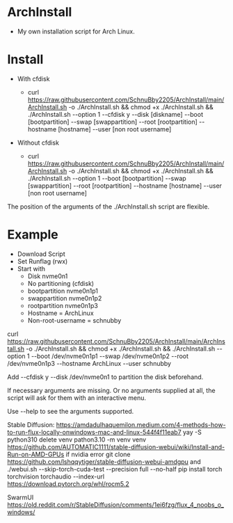 # ArchInstall
-  My own installation script for Arch Linux.

# Install
- With cfdisk
  - curl https://raw.githubusercontent.com/SchnuBby2205/ArchInstall/main/ArchInstall.sh -o ./ArchInstall.sh && chmod +x ./ArchInstall.sh && ./ArchInstall.sh --option 1 --cfdisk y --disk [diskname] --boot [bootpartition] --swap [swappartition] --root [rootpartition] --hostname [hostname] --user [non root username]
    
- Without cfdisk
  - curl https://raw.githubusercontent.com/SchnuBby2205/ArchInstall/main/ArchInstall.sh -o ./ArchInstall.sh && chmod +x ./ArchInstall.sh && ./ArchInstall.sh --option 1 --boot [bootpartition] --swap [swappartition] --root [rootpartition] --hostname [hostname] --user [non root username]

The position of the arguments of the ./ArchInstall.sh script are flexible.

# Example
- Download Script
- Set Runflag (rwx) 
- Start with
  - Disk nvme0n1
  - No partitioning (cfdisk)
  - bootpartition nvme0n1p1
  - swappartition nvme0n1p2
  - rootpartition nvme0n1p3
  - Hostname = ArchLinux
  - Non-root-username = schnubby

curl https://raw.githubusercontent.com/SchnuBby2205/ArchInstall/main/ArchInstall.sh -o ./ArchInstall.sh && chmod +x ./ArchInstall.sh && ./ArchInstall.sh --option 1 --boot /dev/nvme0n1p1 --swap /dev/nvme0n1p2 --root /dev/nvme0n1p3 --hostname ArchLinux --user schnubby

Add --cfdisk y --disk /dev/nvme0n1 to partition the disk beforehand.

If necessary arguments are missing. Or no arguments supplied at all, the script will ask for them with an interactive menu.

Use --help to see the arguments supported.

Stable Diffusion:
https://amdadulhaquemilon.medium.com/4-methods-how-to-run-flux-locally-onwindows-mac-and-linux-544f4f11eab7
yay -S python310
delete venv
pathon3.10 -m venv venv
https://github.com/AUTOMATIC1111/stable-diffusion-webui/wiki/Install-and-Run-on-AMD-GPUs
if nvidia error git clone https://github.com/lshqqytiger/stable-diffusion-webui-amdgpu
and ./webui.sh --skip-torch-cuda-test --precision full --no-half
pip install torch torchvision torchaudio --index-url https://download.pytorch.org/whl/rocm5.2

SwarmUI
https://old.reddit.com/r/StableDiffusion/comments/1ei6fzg/flux_4_noobs_o_windows/
